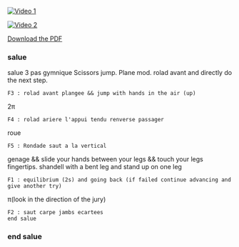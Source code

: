 [![Video 1](https://img.youtube.com/vi/MjB-o1p-pqc/0.jpg)](https://youtu.be/MjB-o1p-pqc)

[![Video 2](https://img.youtube.com/vi/7kOdyMaK0cg/0.jpg)](https://youtu.be/7kOdyMaK0cg)

[Download the PDF](https://github.com/titanknis/bacsport/raw/main/bacsport.pdf)
### salue

salue
3 pas gymnique
Scissors jump.
Plane mod.
rolad avant and directly do the next step.
~~~
F3 : rolad avant plangee && jump with hands in the air (up) 
~~~
2π
~~~
F4 : rolad ariere l'appui tendu renverse passager
~~~
roue
~~~
F5 : Rondade saut a la vertical 
~~~
genage && slide your hands between your legs && touch your legs fingertips.
shandell with a bent leg and stand up on one leg
~~~
F1 : equilibrium (2s) and going back (if failed continue advancing and give another try)
~~~
π(look in the direction of the jury)
~~~
F2 : saut carpe jambs ecartees
end salue
~~~
### end salue
